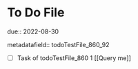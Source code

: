 # To Do File

due:: 2022-08-30

metadatafield:: todoTestFile_860_92

- [ ] Task of todoTestFile_860 1 [[Query me]]
